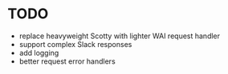 # TODO

- replace heavyweight Scotty with lighter WAI request handler
- support complex Slack responses
- add logging
- better request error handlers
